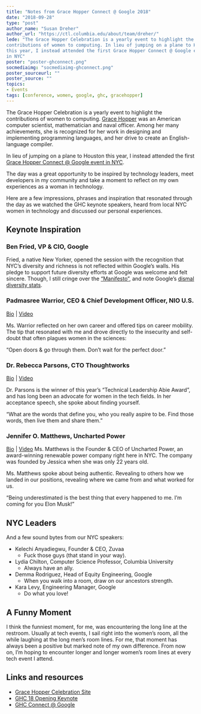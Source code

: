 ```yaml
---
title: "Notes from Grace Hopper Connect @ Google 2018"
date: "2018-09-28"
type: "post"
author_name: "Susan Dreher"
author_url: "https://ctl.columbia.edu/about/team/dreher/"
lede: "The Grace Hopper Celebration is a yearly event to highlight the
contributions of women to computing. In lieu of jumping on a plane to Houston
this year, I instead attended the first Grace Hopper Connect @ Google event
in NYC"
poster: "poster-ghconnect.png"
socmediaimg: "socmediaimg-ghconnect.png"
poster_sourceurl: ""
poster_source: ""
topics:
- Events
tags: [conference, women, google, ghc, gracehopper]
---
```


The Grace Hopper Celebration is a yearly event to highlight the contributions
of women to computing. [Grace Hopper](https://president.yale.edu/biography-grace-murray-hopper)
was an American computer scientist, mathematician and naval officer.
Among her many achievements, she is recognized for her work in designing
and implementing programming languages, and her drive to create an
English-language compiler.

In lieu of jumping on a plane to Houston this year, I instead
attended the first [Grace Hopper Connect @ Google event in NYC](
https://ghcconnectnyc.splashthat.com/).

The day was a great opportunity to be inspired by technology leaders,
meet developers in my community and take a moment to reflect on my own
experiences as a woman in technology.

Here are a few impressions, phrases and inspiration that resonated
through the day as we watched the GHC keynote speakers, heard from local
NYC women in technology and discussed our personal experiences.


## Keynote Inspiration

### Ben Fried, VP &amp; CIO, Google
Fried, a native New Yorker, opened the session with the recognition
that NYC’s diversity and richness is not reflected
within Google’s walls. His pledge to support future diversity efforts at
Google was welcome and felt sincere. Though, I still cringe over the
[“Manifesto”](https://gizmodo.com/exclusive-heres-the-full-10-page-anti-diversity-screed-1797564320),
and note Google’s [dismal diversity stats](https://www.wired.com/story/googles-employee-diversity-numbers-havent-really-improved/).

### Padmasree Warrior, CEO &amp; Chief Development Officer, NIO U.S.
[Bio](https://ghc.anitab.org/2018-speakers-honorees/2018-speakers/padmasree-warrior/) | [Video](https://youtu.be/o7QO0VRTDUE?t=1050)

Ms. Warrior reflected on her own career and offered tips on career mobility.
The tip that resonated with me and drove directly to the insecurity and
self-doubt that often plagues women in the sciences:

“Open doors &amp; go through them. Don’t wait for the perfect door.”

### Dr. Rebecca Parsons, CTO Thoughtworks
[Bio](https://anitab.org/profiles/abie-award-winners/technical-leadership/rebecca-parsons/) | [Video](https://youtu.be/o7QO0VRTDUE?t=2527)

Dr. Parsons is the winner of this year’s “Technical Leadership Abie Award”,
and has long been an advocate for women in the tech fields. In her acceptance
speech, she spoke about finding yourself.

“What are the words that define you, who you really aspire to be.
Find those words, then live them and share them.”

### Jennifer O. Matthews, Uncharted Power
[Bio](https://ghc.anitab.org/2018-speakers-honorees/2018-speakers/jessica-o-matthews/) | [Video](https://youtu.be/o7QO0VRTDUE?t=3491)
Ms. Matthews is the Founder &amp; CEO of Uncharted Power, an award-winning
renewable power company right here in NYC. The company was founded by Jessica
when she was only 22 years old.

Ms. Matthews spoke about being authentic. Revealing to others how
we landed in our positions, revealing where we came from and what worked for
us.

“Being underestimated is the best thing that every happened to me.
I’m coming for you Elon Musk!”

## NYC Leaders
And a few sound bytes from our NYC speakers:

* Kelechi Anyadiegwu, Founder &amp; CEO, Zuvaa
   * Fuck those guys (that stand in your way).
* Lydia Chilton, Computer Science Professor, Columbia University
   * Always have an ally.
* Demma Rodriguez, Head of Equity Engineering, Google
   * When you walk into a room, draw on our ancestors strength.
* Kara Levy, Engineering Manager, Google
   * Do what you love!

## A Funny Moment
I think the funniest moment, for me, was encountering the long line at the
restroom. Usually at tech events, I sail right into the women’s room, all
the while laughing at the long men’s room lines. For me, that moment has
always been a positive but marked note of my own difference. From now on,
I’m hoping to encounter longer and longer women’s room lines at every
tech event I attend.

## Links and resources
* [Grace Hopper Celebration Site](https://ghc.anitab.org/)
* [GHC 18 Opening Keynote](https://www.youtube.com/watch?v=o7QO0VRTDUE&list=PLdZRvkf2LLVwb4EdcPYiQHAjcftsAoDm2&index=12)
* [GHC Connect @ Google](https://ghcconnectnyc.splashthat.com/)
